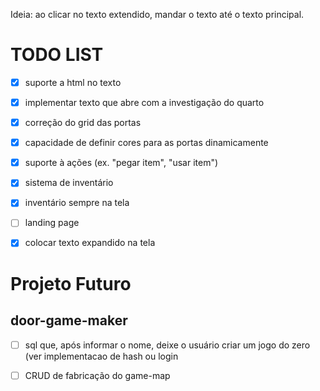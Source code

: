 Ideia: ao clicar no texto extendido, mandar o texto até o texto principal. 



# TODO LIST

* [x] suporte a html no texto
* [x] implementar texto que abre com a investigação do quarto
* [x] correção do grid das portas
* [x] capacidade de definir cores para as portas dinamicamente
* [x] suporte à ações (ex. "pegar item", "usar item")
* [x] sistema de inventário
* [x] inventário sempre na tela
* [ ] landing page
* [X] colocar texto expandido na tela 


# Projeto Futuro

## door-game-maker

* [ ] sql que, após informar o nome, deixe o usuário criar um jogo do zero (ver implementacao de hash ou login
* [ ] CRUD de fabricação do game-map

